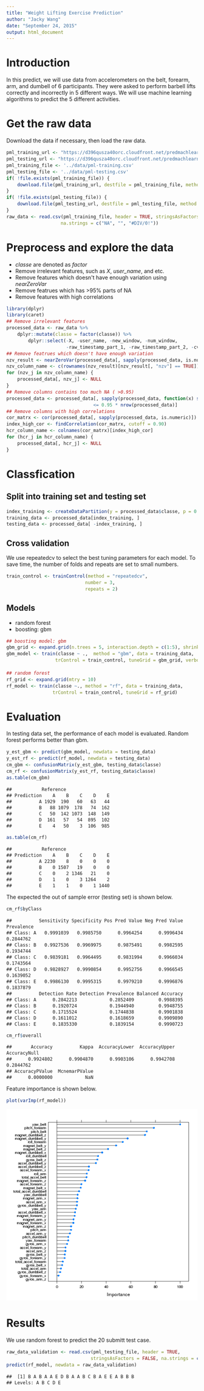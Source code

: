 ```yaml
---
title: "Weight Lifting Exercise Prediction"
author: "Jacky Wang"
date: "September 24, 2015"
output: html_document
---
```


# Introduction

  In this predict, we will use data from accelerometers on the belt,
  forearm, arm, and dumbell of 6 participants. They were asked to
  perform barbell lifts correctly and incorrectly in 5 different
  ways. We will use machine learning algorithms to predict the 5
  different activities.


# Get the raw data

Download the data if necessary, then load the raw data.

```r
pml_training_url <- "https://d396qusza40orc.cloudfront.net/predmachlearn/pml-training.csv"
pml_testing_url <- "https://d396qusza40orc.cloudfront.net/predmachlearn/pml-testing.csv"
pml_training_file <- '../data/pml-training.csv'
pml_testing_file <- '../data/pml-testing.csv'
if( !file.exists(pml_training_file)) {
    download.file(pml_training_url, destfile = pml_training_file, method = "wget")
}
if( !file.exists(pml_testing_file)) {
    download.file(pml_testing_url, destfile = pml_testing_file, method = "wget")
}
raw_data <- read.csv(pml_training_file, header = TRUE, stringsAsFactors = FALSE,
                    na.strings = c("NA", "", "#DIV/0!"))
```

# Preprocess and explore the data

+ *classe* are denoted as *factor*
+ Remove irrelevant features, such as *X*, *user_name*, and etc.
+ Remove features which doesn't have enough variation using *nearZeroVar*
+ Remove featrues which has >95% parts of NA
+ Remove features with high correlations


```r
library(dplyr)
library(caret)
## Remove irrelevant features
processed_data <- raw_data %>%
    dplyr::mutate(classe = factor(classe)) %>%
        dplyr::select(-X, -user_name, -new_window, -num_window,
                      -raw_timestamp_part_1, -raw_timestamp_part_2, -cvtd_timestamp)
## Remove featrues which doesn't have enough variation
nzv_result <- nearZeroVar(processed_data[, sapply(processed_data, is.numeric)], saveMetrics = TRUE)
nzv_column_name <- c(rownames(nzv_result)[nzv_result[, "nzv"] == TRUE])
for (nzv_j in nzv_column_name) {
    processed_data[, nzv_j] <- NULL
}
## Remove columns contains too much NA ( >0.95)
processed_data <- processed_data[, sapply(processed_data, function(x) sum(is.na(x)))
                                <= 0.95 * nrow(processed_data)]
## Remove columns with high correlations
cor_matrx <- cor(processed_data[, sapply(processed_data, is.numeric)])
index_high_cor <- findCorrelation(cor_matrx, cutoff = 0.90)
hcr_column_name <- colnames(cor_matrx)[index_high_cor]
for (hcr_j in hcr_column_name) {
    processed_data[, hcr_j] <- NULL
}
```
# Classfication
## Split into training set and testing set

```r
index_training <- createDataPartition(y = processed_data$classe, p = 0.6, list = FALSE)
training_data <- processed_data[index_training, ]
testing_data <- processed_data[ -index_training, ]
```
## Cross validation
We use repeatedcv to select the best tuning parameters for each model.
To save time, the number of folds and repeats are set to small numbers.

```r
train_control <- trainControl(method = "repeatedcv",
                             number = 3,
                             repeats = 2)
```
## Models
+ random forest
+ boosting: gbm


```r
## boosting model: gbm
gbm_grid <- expand.grid(n.trees = 5, interaction.depth = c(1:5), shrinkage = .1)
gbm_model <- train(classe ~ .,  method = "gbm", data = training_data,
                  trControl = train_control, tuneGrid = gbm_grid, verbose = FALSE)

## random forest
rf_grid <- expand.grid(mtry = 10)
rf_model <- train(classe ~., method = "rf", data = training_data,
                 trControl = train_control, tuneGrid = rf_grid)
```
# Evaluation
In testing data set, the performance of each model is evaluated.
Random forest performs better than gbm.


```r
y_est_gbm <- predict(gbm_model, newdata = testing_data)
y_est_rf <- predict(rf_model, newdata = testing_data)
cm_gbm <- confusionMatrix(y_est_gbm, testing_data$classe)
cm_rf <- confusionMatrix(y_est_rf, testing_data$classe)
as.table(cm_gbm)
```

```
##           Reference
## Prediction    A    B    C    D    E
##          A 1929  190   60   63   44
##          B   88 1079  178   74  162
##          C   50  142 1073  148  149
##          D  161   57   54  895  102
##          E    4   50    3  106  985
```

```r
as.table(cm_rf)
```

```
##           Reference
## Prediction    A    B    C    D    E
##          A 2230    8    0    0    0
##          B    0 1507   19    0    0
##          C    0    2 1346   21    0
##          D    1    0    3 1264    2
##          E    1    1    0    1 1440
```

The expected the out of sample error (testing set) is shown below.

```r
cm_rf$byClass
```

```
##          Sensitivity Specificity Pos Pred Value Neg Pred Value Prevalence
## Class: A   0.9991039   0.9985750      0.9964254      0.9996434  0.2844762
## Class: B   0.9927536   0.9969975      0.9875491      0.9982595  0.1934744
## Class: C   0.9839181   0.9964495      0.9831994      0.9966034  0.1743564
## Class: D   0.9828927   0.9990854      0.9952756      0.9966545  0.1639052
## Class: E   0.9986130   0.9995315      0.9979210      0.9996876  0.1837879
##          Detection Rate Detection Prevalence Balanced Accuracy
## Class: A      0.2842213            0.2852409         0.9988395
## Class: B      0.1920724            0.1944940         0.9948755
## Class: C      0.1715524            0.1744838         0.9901838
## Class: D      0.1611012            0.1618659         0.9909890
## Class: E      0.1835330            0.1839154         0.9990723
```

```r
cm_rf$overall
```

```
##       Accuracy          Kappa  AccuracyLower  AccuracyUpper   AccuracyNull 
##      0.9924802      0.9904870      0.9903106      0.9942708      0.2844762 
## AccuracyPValue  McnemarPValue 
##      0.0000000            NaN
```

Feature importance is shown below.

```r
plot(varImp(rf_model))
```

![plot of chunk unnamed-chunk-8](figure/unnamed-chunk-8-1.png) 

# Results
We use random forest to predict the 20 submitt test case.

```r
raw_data_validation <- read.csv(pml_testing_file, header = TRUE,
                               stringsAsFactors = FALSE, na.strings = c("NA", ""))
predict(rf_model, newdata = raw_data_validation)
```

```
##  [1] B A B A A E D B A A B C B A E E A B B B
## Levels: A B C D E
```
